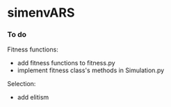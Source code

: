 # simenvARS

### To do
Fitness functions:
- add fitness functions to fitness.py
- implement fitness class's methods in Simulation.py

Selection:
- add elitism